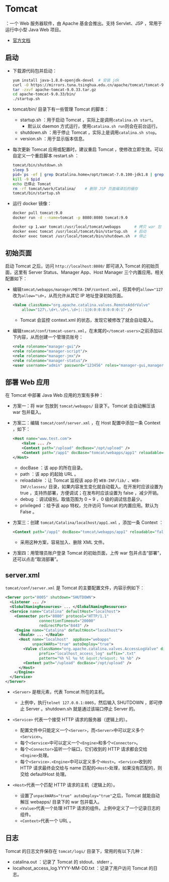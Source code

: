 # Tomcat

：一个 Web 服务器软件，由 Apache 基金会推出。支持 Servlet、JSP ，常用于运行中小型 Java Web 项目。
- [官方文档](http://tomcat.apache.org/tomcat-9.0-doc/index.html)

## 启动

- 下载源代码包并启动：
    ```sh
    yum install java-1.8.0-openjdk-devel  # 安装 jdk
    curl -O https://mirrors.tuna.tsinghua.edu.cn/apache/tomcat/tomcat-9/v9.0.33/bin/apache-tomcat-9.0.33.tar.gz
    tar -zxvf apache-tomcat-9.0.33.tar.gz
    cd apache-tomcat-9.0.33/bin/
    ./startup.sh
    ```

- tomcat/bin/ 目录下有一些管理 Tomcat 的脚本：
  - startup.sh  ：用于启动 Tomcat ，实际上是调用`catalina.sh start`。
    - 默认以 daemon 方式运行，使用`catalina.sh run`则会在前台运行。
  - shutdown.sh ：用于停止 Tomcat ，实际上是调用`catalina.sh stop`。
  - version.sh  ：用于显示版本信息。

- 每次更新 Tomcat 应用或配置时，建议重启 Tomcat ，使修改立即生效。可以自定义一个重启脚本 restart.sh ：
    ```sh
    tomcat/bin/shutdown.sh
    sleep 5
    pid=`ps -ef | grep Dcatalina.home=/opt/tomcat-7.0.100-jdk1.8 | grep -v grep | awk '{print $2}'`
    kill -9 $pid
    echo 已停止 Tomcat
    rm -rf tomcat/work/Catalina/    # 删除 JSP 页面编译后的缓存
    tomcat/bin/startup.sh
    ```

- 运行 docker 镜像：
    ```sh
    docker pull tomcat:9.0
    docker run -d --name=tomcat -p 8080:8080 tomcat:9.0

    docker cp 1.war tomcat:/usr/local/tomcat/webapps      # 拷贝 war 包
    docker exec tomcat /usr/local/tomcat/bin/startup.sh   # 启动
    docker exec tomcat /usr/local/tomcat/bin/shutdown.sh  # 停止
    ```

## 初始页面

启动 Tomcat 之后，访问 `http://localhost:8080/` 即可进入 Tomcat 的初始页面，这里有 Server Status、Manager App、Host Manager 三个内置应用。相关配置如下：

- 编辑`tomcat/webapps/manager/META-INF/context.xml`，将其中的`allow="127`改为`allow="\d+`，从而允许从其它 IP 地址登录初始页面。
  ```xml
  <Valve className="org.apache.catalina.valves.RemoteAddrValve"
      allow="127\.\d+\.\d+\.\d+|::1|0:0:0:0:0:0:0:1" />
  ```
  - Tomcat 会监控 context.xml 的状态，发现它被修改了就会自动载入。

- 编辑`tomcat/conf/tomcat-users.xml`，在末尾的`</tomcat-users>`之前添加以下内容，从而创建一个管理员账号：
  ```xml
  <role rolename="manager-gui"/>
  <role rolename="manager-script"/>
  <role rolename="manager-jmx"/>
  <role rolename="manager-status"/>
  <user username="admin" password="123456" roles="manager-gui,manager-script,manager-jmx,manager-status"/>
  ```

## 部署 Web 应用

在 Tomcat 中部署 Java Web 应用的方案有多种：

- 方案一：将 war 包放到 `tomcat/webapps/` 目录下。Tomcat 会自动解压该 war 包并载入。

- 方案二：编辑 `tomcat/conf/server.xml` ，在 Host 配置中添加一条 Context ，如下：
  ```xml
  <Host name="www.test.com">
      <Valve ... />
      <Context path="/upload" docBase="/opt/upload" />
      <Context path="/app1" docBase="tomcat/webapps/app1" reloadable="false" debug="0" privileged="true"/>
  </Host>
  ```
  - docBase ：该 app 的所在目录。
  - path ：该 app 的起始 URL 。
  - reloadable ：让 Tomcat 监视该 app 的 `WEB-INF/lib/` 、`WEB-INF/classes/` 目录，如果内容发生变化就自动载入。在开发时应该设置为 true ，支持热部署，方便调试；在发布时应该设置为 false ，减少开销。
  - debug ：调试级别。取值范围为 0 ~ 9 ，0 级的调试信息最少。
  - privileged ：给予该 app 特权，允许访问 Tomcat 的内置应用。默认为 False 。

- 方案三：创建 `tomcat/Catalina/localhost/app1.xml` ，添加一条 Context ：
  ```xml
  <Context path="/app1" docBase="tomcat/webapps/app1" reloadable="false" debug="0" privileged="true"/>
  ```
  - 采用这种方案，容易加入、删除 XML 文件。

- 方案四：用管理员账户登录 Tomcat 的初始页面，上传 war 包并点击“部署”，还可以点击“取消部署”。

## server.xml

`tomcat/conf/server.xml` 是 Tomcat 的主要配置文件，内容示例如下：
```xml
<Server port="8005" shutdown="SHUTDOWN">
  <Listener ... />
  <GlobalNamingResources> ... </GlobalNamingResources>
  <Service name="Catalina" defaultHost="localhost">
    <Connector port="8080" protocol="HTTP/1.1"
               connectionTimeout="20000"
               redirectPort="8443" />
    <Engine name="Catalina" defaultHost="localhost">
      <Realm> ... </Realm>
      <Host name="localhost"  appBase="webapps"
            unpackWARs="true" autoDeploy="true">
        <Valve className="org.apache.catalina.valves.AccessLogValve" directory="logs"
               prefix="localhost_access_log" suffix=".txt"
               pattern="%h %l %u %t &quot;%r&quot; %s %b" />
        <Context path="/upload" docBase="/opt/upload" />
      </Host>
    </Engine>
  </Service>
</Server>
```
- `<Server>` 是根元素，代表 Tomcat 所在的主机。
  - 上例中，执行`telnet 127.0.0.1:8005`，然后输入 SHUTDOWN ，即可停止 Server 。shutdown.sh 就是通过该端口停止 Server 的。

- `<Service>` 代表一个接受 HTTP 请求的服务器（逻辑上的）。
  - 配置文件中只能定义一个`<Server>`，而`<Server>`中可以定义多个`<Service>`。
  - 每个`<Service>`中可以定义一个`<Engine>`和多个`<Connector>`。
  - 每个`<Connector>`监听一个端口，它们收到的 HTTP 请求都会交给`<Engine>`处理。
  - 每个`<Service>.<Engine>`中可以定义多个`<Host>`。`<Service>`收到的 HTTP 请求最终会交给与 name 匹配的`<Host>`处理，如果没有匹配的，则交给 defaultHost 处理。

- `<Host>`代表一个匹配 HTTP 请求的主机（逻辑上的）。
  - 设置了`unpackWARs="true" autoDeploy="true"`之后，Tomcat 就能自动解压 webapps/ 目录下的 war 包并载入。
  - `<Value>`代表一个处理 HTTP 请求的组件。上例中定义了一个记录日志的组件。
  - `<Context>`代表一个 URL 。

## 日志

Tomcat 的日志文件保存在 `tomcat/logs/` 目录下，常用的有以下几种：
- catalina.out ：记录了 Tomcat 的 stdout、stderr 。
- localhost_access_log.YYYY-MM-DD.txt ：记录了用户访问 Tomcat 的日志。



